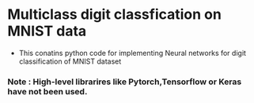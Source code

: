 # Multiclass digit classfication on MNIST data
* This conatins python code for implementing Neural networks for digit classification of MNIST dataset
### Note : High-level librarires like Pytorch,Tensorflow or Keras have not been used.
